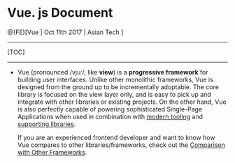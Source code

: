 
# Vue. js Document

@(FE)[Vue | Oct 11th 2017 | Asian Tech ]

----------

[TOC]

-------------
-   Vue (pronounced /vjuː/, like **view**) is a **progressive framework** for building user interfaces. Unlike other monolithic frameworks, Vue is designed from the ground up to be incrementally adoptable. The core library is focused on the view layer only, and is easy to pick up and integrate with other libraries or existing projects. On the other hand, Vue is also perfectly capable of powering sophisticated Single-Page Applications when used in combination with [modern tooling](https://vuejs.org/v2/guide/single-file-components.html) and [supporting libraries](https://github.com/vuejs/awesome-vue#components--libraries).

    If you are an experienced frontend developer and want to know how Vue compares to other libraries/frameworks, check out the [Comparison with Other Frameworks](https://vuejs.org/v2/guide/comparison.html).

